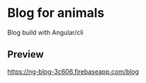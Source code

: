 # Blog for animals
Blog build with Angular/cli

## Preview

https://ng-blog-3c606.firebaseapp.com/blog
